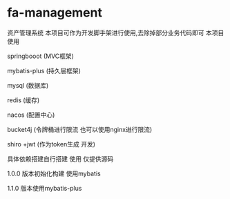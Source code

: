 # fa-management
资产管理系统
本项目可作为开发脚手架进行使用,去除掉部分业务代码即可
本项目使用

springbooot (MVC框架)

mybatis-plus (持久层框架)

mysql (数据库)

redis (缓存)

nacos (配置中心)

bucket4j (令牌桶进行限流 也可以使用nginx进行限流)

shiro +jwt (作为token生成 开发)

具体依赖搭建自行搭建 使用 仅提供源码

1.0.0 版本初始化构建 使用mybatis 

1.1.0 版本使用mybatis-plus